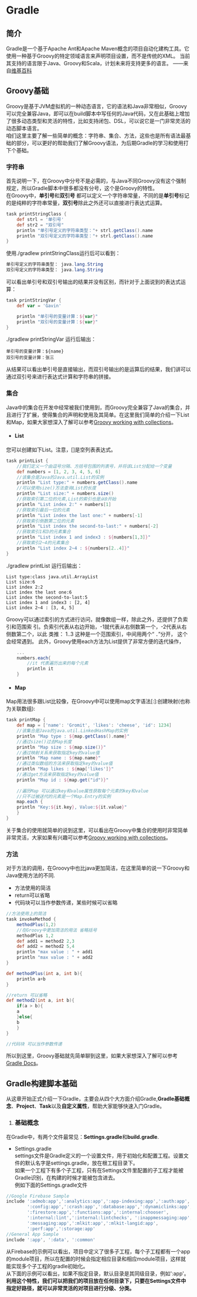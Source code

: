 # Gradle

## 简介
Gradle是一个基于Apache Ant和Apache Maven概念的项目自动化建构工具。它使用一种基于Groovy的特定领域语言来声明项目设置，而不是传统的XML。
当前其支持的语言限于Java、Groovy和Scala，计划未来将支持更多的语言。
——来自[维基百科](https://zh.wikipedia.org/zh-hans/Gradle)

## Groovy基础
Groovy是基于JVM虚拟机的一种动态语言，它的语法和Java非常相似，Groovy可以完全兼容Java，即可以在build脚本中写任何的Java代码，又在此基础上增加了很多动态类型和灵活的特性，比如支持闭包、DSL，可以说它是一门非常灵活的动态脚本语言。   
咱们这里主要了解一些简单的概念：字符串、集合、方法，这些也是所有语法最基础的部分，可以更好的帮助我们了解Groovy语法，为后期Gradle的学习和使用打下个基础。
### 字符串 ###
首先说明一下，在Groovy中分号不是必需的，与Java不同Groovy没有这个强制规定，所以Gradle脚本中很多都没有分号，这个是Groovy的特性。   
在Groovy中，**单引号**和**双引号**
都可以定义一个字符串常量，不同的是**单引号**标记的是纯粹的字符串常量，**双引号**除此之外还可以直接进行表达式运算。   
```groovy
task printStringClass {
    def strl = '单引号'
    def str2 = "双引号"
    println "单引号定义的字符串类型："+ strl.getClass().name
    println "双引号定义的字符串类型："+ strl.getClass().name
}
```
使用./gradlew printStringClass运行后可以看到：
```java
单引号定义的字符串类型： java.lang.String
双引号定义的字符串类型： java.lang.String
```
可以看出单引号和双引号输出的结果并没有区别，而针对于上面说到的表达式运算：
```groovy
task printStringVar {
    def var = 'Gavin'

    println "单引号的变量计算：${var}"
    println "双引号的变量计算：${var}"
}
```
./gradlew printStringVar 运行后输出：  
```
单引号的变量计算：${name}   
双引号的变量计算：张三
```
从结果可以看出单引号是直接输出，而双引号输出的是运算后的结果，我们讲可以通过双引号来进行表达式计算和字符串的拼接。   

### 集合 ###
Java中的集合在开发中经常被我们使用到，而Groovy完全兼容了Java的集合，并且进行了扩展，使得集合的声明和使用及其简单。在这里我们简单的介绍一下List和Map，如果大家想深入了解可以参考[Groovy working with collections](http://docs.groovy-lang.org/next/html/documentation/working-with-collections.html#JN1035-Maps-Collectionviewsofamap)。

-  #### List ####
您可以创建如下List。注意，[]是空列表表达式。

```groovy
task printList {
    //我们定义一个由逗号分隔、方括号包围的列表号，并将该List分配给一个变量
    def numbers = [1, 2, 3, 4, 5, 6]   
    //该集合是Java的Java.util.List的实例     
    println "List type:" + numbers.getClass().name
    //可以使用size()方法查询List的长度
    println "List size:" + numbers.size()
    //获取索引第二位的元素,List的索引也是从0开始
    println "List index 2:" + numbers[1]
    //获取索引最后一位的元素
    println "List index the last one:" + numbers[-1]
    //获取索引倒数第二位的元素
    println "List index the second-to-last:" + numbers[-2]
    //获取索引1和3的元素集合
    println "List index 1 and index3 : ${numbers[1,3]}"
    //获取索引2~4的元素集合
    println "List index 2~4 : ${numbers[2..4]}"
}
```   
./gradlew printList 运行后输出：
```
List type:class java.util.ArrayList
List size:6
List index 2:2
List index the last one:6
List index the second-to-last:5
List index 1 and index3 : [2, 4]
List index 2~4 : [3, 4, 5]
```
Groovy可以通过索引的方式进行访问，就像数组一样，除此之外，还提供了负索引和范围索
引。负索引代表从右边开始，-1就代表从右侧数第一个，-2代表从右侧数第二个，以此
类推： 1..3 这种是一个范围索引，中间用两个“ ．”分开， 这个会经常遇到。
此外，Groovy使用each方法为List提供了非常方便的迭代操作，
```groovy
	...
	numbers.each{
		//it 代表遍历出来的每个元素
		println it
	}
```
- #### Map ####
Map用法很多跟List比较像，在Groovy中可以使用map文字语法[:]:创建映射(也称为关联数组):
```groovy
task printMap {
    def map = ['name': 'Gromit', 'likes': 'cheese', 'id': 1234]
    //该集合是Java的java.util.LinkedHashMap的实例     
    println "Map type : ${map.getClass().name}"
    //通过size()过去Map长度
    println "Map size : ${map.size()}"
    //通过映射关系来获取指定key的value值
    println "Map name : ${map.name}"
    //通过类似数组的方法来获取指定key的value值
    println "Map likes : ${map['likes']}"
    //通过get方法来获取指定key的value值
    println "Map id : ${map.get("id")}"
    
    //遍历Map 可以通过key和value属性获取每个元素的key和value
    //只不过被送代的元素是一个Map.Entry的实例
    map.each {
	println "Key:${it.key}, Value:${it.value}"
    }
}
```
关于集合的使用就简单的说到这里，可以看出在Groovy中集合的使用时非常简单非常灵活，大家如果有兴趣可以参考[Groovy working with collections](http://docs.groovy-lang.org/next/html/documentation/working-with-collections.html#JN1035-Maps-Collectionviewsofamap)。

### 方法 ###
对于方法的调用，在Groovy中也比java更加简洁，在这里简单的说一下Groovy和Java使用方法的不同.
- 方法使用的简洁
- return可以省略
- 代码块可以当作参数传递，某些时候可以省略
```groovy
//方法使用上的简洁
task invokeMethod {
    methodPlus(1,2)
    //在Groovy中更加简洁的用法 省略括号
    methodPlus 1,2
    def add1 = method2 2,3
    def add2 = method2 5,4
    println "max value : " + add1
    println "max value : " + add2
}

def methodPlus(int a, int b){
    println a+b
}

//return 可以省略
def method2(int a, int b){
    if(a > b){
	a
    }else{
	b
    }
}

//代码块 可以当作参数传递

```
所以到这里，Groovy基础就先简单聊到这里，如果大家想深入了解可以参考[Gradle Docs](http://groovy-lang.org/single-page-documentation.html)。

## Gradle构建脚本基础 ##
从这章开始正式介绍一下Gradle，主要会从四个大方面介绍Gradle,**Gradle基础概念**、**Project**、**Task**以及**自定义属性**，帮助大家能够快速入门Gradle。

1. ### 基础概念 ###

在Gradle中，有两个文件最常见：**Settings.gradle**和**build.gradle**.
- Settings.gradle   
settings文件是Gradle定义的一个设置文件，用于初始化和配置工程。设置文件的默认名字是settings.gradle，放在根工程目录下。   
如果一个工程下有多个子工程，只有在Settings文件里配置的子工程才能被Gradle识别，在构建的时候才能被包含进去。  
例如下面的Settings.gradle文件
```groovy
//Google Firebase Sample
include ':admob:app',':analytics:app',':app-indexing:app',':auth:app',
        ':config:app',':crash:app',':database:app',':dynamiclinks:app',
        ':firestore:app',':functions:app',':internal:chooser',
        ':internal:lint',':internal:lintchecks', ':inappmessaging:app',
        ':messaging:app',':mlkit:app',':mlkit-langid:app',
        ':perf:app',':storage:app'
//General App Sample
include ':app', ':data', ':common'
```
从Firebase的示例可以看出，项目中定义了很多子工程，每个子工程都有一个app的module项目，所以在配置的时候会指定相应目录和相应module项目，这样就能实现多个子工程的gradle初始化。  
从下面的示例可以看出，如果不指定目录，默认目录是其同级目录，例如':app'。  
**利用这个特性，我们可以把我们的项目放在任何目录下，只要在Settings文件中指定好路径，就可以非常灵活的对项目进行分级、分类。**
